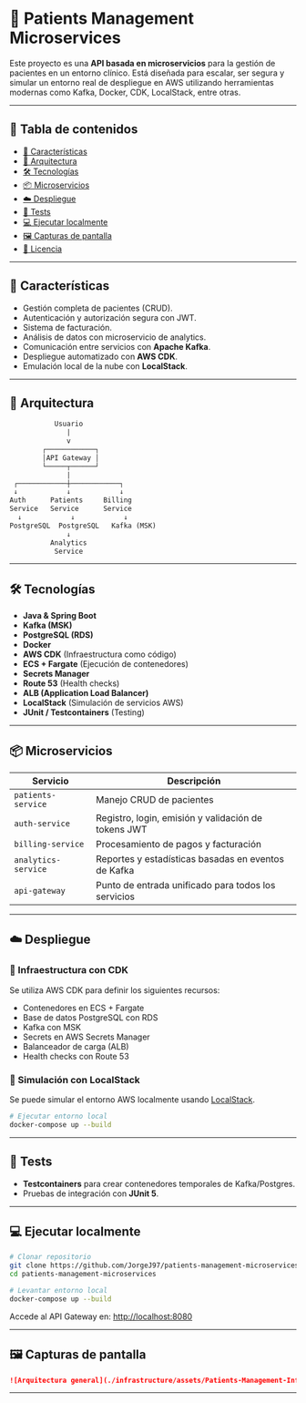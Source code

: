 # 🏥 Patients Management Microservices

Este proyecto es una **API basada en microservicios** para la gestión de pacientes en un entorno clínico. Está diseñada para escalar, ser segura y simular un entorno real de despliegue en AWS utilizando herramientas modernas como Kafka, Docker, CDK, LocalStack, entre otras.

---

## 📌 Tabla de contenidos

- [🚀 Características](#-características)
- [🧩 Arquitectura](#-arquitectura)
- [🛠️ Tecnologías](#-tecnologías)
- [📦 Microservicios](#-microservicios)
- [☁️ Despliegue](#-despliegue)
- [🧪 Tests](#-tests)
- [💻 Ejecutar localmente](#-ejecutar-localmente)
- [🖼️ Capturas de pantalla](#-capturas-de-pantalla)
- [📄 Licencia](#-licencia)

---

## 🚀 Características

- Gestión completa de pacientes (CRUD).
- Autenticación y autorización segura con JWT.
- Sistema de facturación.
- Análisis de datos con microservicio de analytics.
- Comunicación entre servicios con **Apache Kafka**.
- Despliegue automatizado con **AWS CDK**.
- Emulación local de la nube con **LocalStack**.

---

## 🧩 Arquitectura

```txt
           Usuario
              |
              v
        ┌────────────┐
        │API Gateway │
        └─────┬──────┘
              |
 ┌────────────┼────────────┐
 ↓            ↓            ↓
Auth      Patients     Billing
Service   Service      Service
  ↓            ↓            ↓
PostgreSQL  PostgreSQL   Kafka (MSK)
              ↓
          Analytics
           Service
```

---

## 🛠️ Tecnologías

- **Java & Spring Boot**
- **Kafka (MSK)**
- **PostgreSQL (RDS)**
- **Docker**
- **AWS CDK** (Infraestructura como código)
- **ECS + Fargate** (Ejecución de contenedores)
- **Secrets Manager**
- **Route 53** (Health checks)
- **ALB (Application Load Balancer)**
- **LocalStack** (Simulación de servicios AWS)
- **JUnit / Testcontainers** (Testing)

---

## 📦 Microservicios

| Servicio           | Descripción                                           |
|--------------------|-------------------------------------------------------|
| `patients-service` | Manejo CRUD de pacientes                              |
| `auth-service`     | Registro, login, emisión y validación de tokens JWT  |
| `billing-service`  | Procesamiento de pagos y facturación                  |
| `analytics-service`| Reportes y estadísticas basadas en eventos de Kafka  |
| `api-gateway`      | Punto de entrada unificado para todos los servicios  |

---

## ☁️ Despliegue

### 🧱 Infraestructura con CDK

Se utiliza AWS CDK para definir los siguientes recursos:

- Contenedores en ECS + Fargate
- Base de datos PostgreSQL con RDS
- Kafka con MSK
- Secrets en AWS Secrets Manager
- Balanceador de carga (ALB)
- Health checks con Route 53

### 🧪 Simulación con LocalStack

Se puede simular el entorno AWS localmente usando [LocalStack](https://github.com/localstack/localstack).

```bash
# Ejecutar entorno local
docker-compose up --build
```

---

## 🧪 Tests

- **Testcontainers** para crear contenedores temporales de Kafka/Postgres.
- Pruebas de integración con **JUnit 5**.

---

## 💻 Ejecutar localmente

```bash
# Clonar repositorio
git clone https://github.com/JorgeJ97/patients-management-microservices.git
cd patients-management-microservices

# Levantar entorno local
docker-compose up --build
```

Accede al API Gateway en: [http://localhost:8080](http://localhost:8080)

---

## 🖼️ Capturas de pantalla


```md
![Arquitectura general](./infrastructure/assets/Patients-Management-Infrastructure-diagram.drawio.png)
```

---
